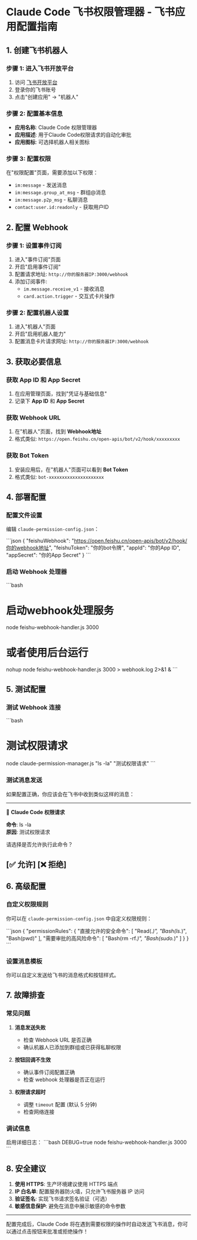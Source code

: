 # Claude Code 飞书权限管理器 - 飞书应用配置指南

## 1. 创建飞书机器人

### 步骤 1: 进入飞书开放平台
1. 访问 [飞书开放平台](https://open.feishu.cn/)
2. 登录你的飞书账号
3. 点击"创建应用" -> "机器人"

### 步骤 2: 配置基本信息
- **应用名称**: Claude Code 权限管理器
- **应用描述**: 用于Claude Code权限请求的自动化审批
- **应用图标**: 可选择机器人相关图标

### 步骤 3: 配置权限
在"权限配置"页面，需要添加以下权限：
- `im:message` - 发送消息
- `im:message.group_at_msg` - 群组@消息
- `im:message.p2p_msg` - 私聊消息
- `contact:user.id:readonly` - 获取用户ID

## 2. 配置 Webhook

### 步骤 1: 设置事件订阅
1. 进入"事件订阅"页面
2. 开启"启用事件订阅"
3. 配置请求地址: `http://你的服务器IP:3000/webhook`
4. 添加订阅事件:
   - `im.message.receive_v1` - 接收消息
   - `card.action.trigger` - 交互式卡片操作

### 步骤 2: 配置机器人设置
1. 进入"机器人"页面
2. 开启"启用机器人能力"
3. 配置消息卡片请求网址: `http://你的服务器IP:3000/webhook`

## 3. 获取必要信息

### 获取 App ID 和 App Secret
1. 在应用管理页面，找到"凭证与基础信息"
2. 记录下 **App ID** 和 **App Secret**

### 获取 Webhook URL
1. 在"机器人"页面，找到 **Webhook地址**
2. 格式类似: `https://open.feishu.cn/open-apis/bot/v2/hook/xxxxxxxxx`

### 获取 Bot Token
1. 安装应用后，在"机器人"页面可以看到 **Bot Token**
2. 格式类似: `bot-xxxxxxxxxxxxxxxxxxxxx`

## 4. 部署配置

### 配置文件设置
编辑 `claude-permission-config.json`：

\`\`\`json
{
  "feishuWebhook": "https://open.feishu.cn/open-apis/bot/v2/hook/你的webhook地址",
  "feishuToken": "你的bot令牌",
  "appId": "你的App ID",
  "appSecret": "你的App Secret"
}
\`\`\`

### 启动 Webhook 处理器
\`\`\`bash
# 启动webhook处理服务
node feishu-webhook-handler.js 3000

# 或者使用后台运行
nohup node feishu-webhook-handler.js 3000 > webhook.log 2>&1 &
\`\`\`

## 5. 测试配置

### 测试 Webhook 连接
\`\`\`bash
# 测试权限请求
node claude-permission-manager.js "ls -la" "测试权限请求"
\`\`\`

### 测试消息发送
如果配置正确，你应该会在飞书中收到类似这样的消息：

---
🤖 **Claude Code 权限请求**

**命令**: ls -la  
**原因**: 测试权限请求  

请选择是否允许执行此命令？

[✅ 允许] [❌ 拒绝]
---

## 6. 高级配置

### 自定义权限规则
你可以在 `claude-permission-config.json` 中自定义权限规则：

\`\`\`json
{
  "permissionRules": {
    "直接允许的安全命令": [
      "Read(.*)",
      "Bash(ls.*)",
      "Bash(pwd)"
    ],
    "需要审批的高风险命令": [
      "Bash(rm -rf.*)",
      "Bash(sudo.*)"
    ]
  }
}
\`\`\`

### 设置消息模板
你可以自定义发送给飞书的消息格式和按钮样式。

## 7. 故障排查

### 常见问题

1. **消息发送失败**
   - 检查 Webhook URL 是否正确
   - 确认机器人已添加到群组或已获得私聊权限

2. **按钮回调不生效**
   - 确认事件订阅配置正确
   - 检查 webhook 处理器是否正在运行

3. **权限请求超时**
   - 调整 `timeout` 配置 (默认 5 分钟)
   - 检查网络连接

### 调试信息
启用详细日志：
\`\`\`bash
DEBUG=true node feishu-webhook-handler.js 3000
\`\`\`

## 8. 安全建议

1. **使用 HTTPS**: 生产环境建议使用 HTTPS 端点
2. **IP 白名单**: 配置服务器防火墙，只允许飞书服务器 IP 访问
3. **验证签名**: 实现飞书请求签名验证（可选）
4. **敏感信息保护**: 避免在消息中展示敏感的命令参数

---

配置完成后，Claude Code 将在遇到需要权限的操作时自动发送飞书消息，你可以通过点击按钮来批准或拒绝操作！